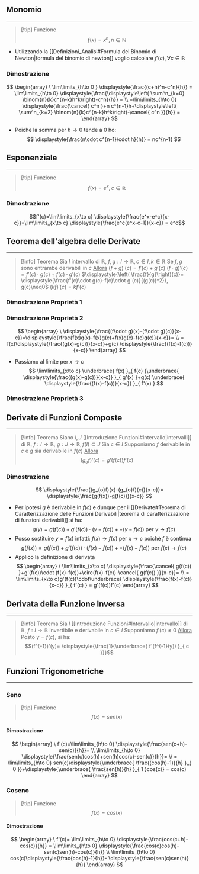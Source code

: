 ## Monomio
---
>[!tip] Funzione
>$$f(x) = x^n, n\in\mathbb{N}$$
- Utilizzando la [[Definizioni_Analisi#Formula del Binomio di Newton|formula del binomio di newton]] voglio calcolare $f'(c), \forall c\in\mathbb{R}$
### Dimostrazione
$$
\begin{array}
\ \lim\limits_{h\to 0 } \displaystyle{\frac{(c+h)^n-c^n}{h}} = \lim\limits_{h\to 0} \displaystyle{\frac{\displaystyle\left( \sum^n_{k=0} \binom{n}{k}c^{n-k}h^k\right)-c^n}{h}} = \\
=\lim\limits_{h\to 0} \displaystyle{\frac{\cancel{ c^n }+n c^{n-1}h+\displaystyle\left( \sum^n_{k=2} \binom{n}{k}c^{n-k}h^k\right)-\cancel{ c^n }}{h}} =
\end{array}
$$
- Poichè la somma per $h\to 0$ tende a 0 ho:
$$
\displaystyle{\frac{n\cdot c^{n-1}\cdot h}{h}} = nc^{n-1}
$$
## Esponenziale
---
>[!tip] Funzione
>$$f(x)=e^x, c\in\mathbb{R}$$

### Dimostrazione
$$f'(c)=\lim\limits_{x\to c} \displaystyle{\frac{e^x-e^c}{x-c}}=\lim\limits_{x\to c} \displaystyle{\frac{e^c(e^x-c-1)}{x-c}} = e^c$$
## Teorema dell'algebra delle Derivate
---
>[!info] Teorema
>Sia $I$ intervallo di $\mathbb{R}$, $f,g:I\to\mathbb{R},c\in I,k\in\mathbb{R}$
>Se $f,g$ sono entrambe derivabili in $c$
><u>Allora</u>
>$(f+g)'(c)=f'(c)+g'(c)$
>$(f\cdot g)'(c)=f'(c)\cdot g(c)+f(c)\cdot g'(c)$
>$\displaystyle{\left( \frac{f}{g}\right)(c)}= \displaystyle{\frac{f'(c)\cdot g(c)-f(c)\cdot g'(c)}{(g(c))^2}}, g(c)\neq0$
>$(kf)'(c) = kf'(c)$

### Dimostrazione Proprietà 1
### Dimostrazione  Proprietà 2
$$
\begin{array}
\ \displaystyle{\frac{(f\cdot g)(x)-(f\cdot g)(c)}{x-c}}=\displaystyle{\frac{f(x)g(x)-f(x)g(c)+f(x)g(c)-f(c)g(c)}{x-c}}= \\
= f(x)\displaystyle{\frac{(g(x)-g(c))}{x-c}}+g(c) \displaystyle{\frac{(f(x)-f(c))}{x-c}}
\end{array}
$$
- Passiamo al limite per $x\to c$
$$
\lim\limits_{x\to c} \underbrace{ f(x) }_{ f(c) }\underbrace{ \displaystyle{\frac{(g(x)-g(c))}{x-c}} }_{ g'(x) }+g(c) \underbrace{ \displaystyle{\frac{(f(x)-f(c))}{x-c}} }_{ f'(x) }
$$
### Dimostrazione Proprietà 3

## Derivate di Funzioni Composte
---
>[!info] Teorema
>Siano $I,J$ [[Introduzione Funzioni#Intervallo|intervalli]] di $\mathbb{R}$, $f:I\to\mathbb{R}$, $g:J\to\mathbb{R},f(I)\subseteq J$
>Sia $c\in I$
>Supponiamo $f$ derivabile in $c$ e $g$ sia derivabile in $f(c)$
><u>Allora</u>
>$$(g_{o}f)'(c)=g'(f(c))f'(c)$$
### Dimostrazione
$$
\displaystyle{\frac{(g_{o}f)(x)-(g_{o}f)(c)}{x-c}}= \displaystyle{\frac{g(f(x))-g(f(c))}{x-c}}
$$
- Per ipotesi $g$ è derivabile in $f(c)$ e dunque per il [[Derivate#Teorema di Caratterizzazione delle Funzioni Derivabili|teorema di caratterizzazione di funzioni derivabili]] si ha:
$$
g(y) = g(f(c))+g'(f(c))\cdot (y-f(c))+\circ(y-f(c)) \text{ per }y\to f(c)
$$
- Posso sostituire $y=f(x)$ infatti: $f(x)\to f(c) \text{ per } x\to c$ poichè $f$ è continua
$$
g(f(x)) = g(f(c))+g'(f(c))\cdot (f(x)-f(c))+\circ(f(x)-f(c)) \text{ per }f(x)\to f(c)
$$
- Applico la definizione di derivata
$$
\begin{array}
\ 
\lim\limits_{x\to c} \displaystyle{\frac{\cancel{ g(f(c)) }+g'(f(c))\cdot (f(x)-f(c))+\circ(f(x)-f(c))-\cancel{ g(f(c)) }}{x-c}}= \\
= \lim\limits_{x\to c}g'(f(c))\cdot\underbrace{  \displaystyle{\frac{f(x)-f(c)}{x-c}} }_{ f'(c) } = g'(f(c))f'(c)
\end{array}
$$
## Derivata della Funzione Inversa
---
>[!info] Teorema
>Sia $I$ [[Introduzione Funzioni#Intervallo|intervallo]] di $\mathbb{R}$, $f:I\to\mathbb{R}$ invertibile e derivabile in $c\in I$
>Supponiamo $f'(c)\neq 0$
><u>Allora</u>
>Posto $y=f(c)$, si ha:
>$$(f^{-1})'(y)= \displaystyle{\frac{1}{\underbrace{ f'(f^{-1}(y)) }_{ c }}}$$

## Funzioni Trigonometriche
---
### Seno
>[!tip] Funzione
>$$f(x)=sen(x)$$

#### Dimostrazione
$$
\begin{array}
\ f'(c)=\lim\limits_{h\to 0} \displaystyle{\frac{sen(c+h)-sen(c)}{h}}= \\
\lim\limits_{h\to 0} \displaystyle{\frac{sen(c)cos(h)+sen(h)cos(c)-sen(c)}{h}}= \\
= \lim\limits_{h\to 0} sen(c)\displaystyle{\underbrace{ \frac{(cos(h)-1)}{h} }_{ 0 }}+\displaystyle{\underbrace{ \frac{sen(h)}{h} }_{ 1 }cos(c)} = cos(c)
\end{array}
$$
### Coseno
>[!tip] Funzione
>$$f(x)=cos(x)$$
#### Dimostrazione
$$
\begin{array}
\ f'(c)= \lim\limits_{h\to 0} \displaystyle{\frac{cos(c+h)-cos(c)}{h}} = \lim\limits_{h\to 0} \displaystyle{\frac{cos(c)cos(h)-sen(c)sen(h)-cos(c)}{h}} \\
\lim\limits_{h\to 0} cos(c)\displaystyle{\frac{cos(h)-1}{h}}- \displaystyle{\frac{sen(c)sen(h)}{h}}
\end{array}
$$